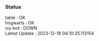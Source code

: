 ### Status


table : OK  
hogwarts : OK  
icy-bot : DOWN  
Latest Update : 2023-12-18 04:10:25.113154
